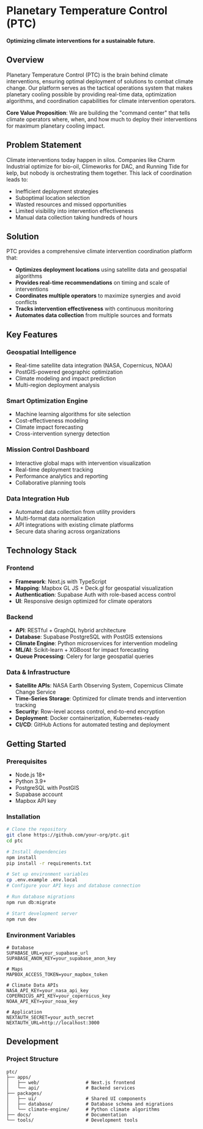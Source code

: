 # Planetary Temperature Control (PTC)

**Optimizing climate interventions for a sustainable future.**

## Overview

Planetary Temperature Control (PTC) is the brain behind climate interventions, ensuring optimal deployment of solutions to combat climate change. Our platform serves as the tactical operations system that makes planetary cooling possible by providing real-time data, optimization algorithms, and coordination capabilities for climate intervention operators.

**Core Value Proposition**: We are building the "command center" that tells climate operators where, when, and how much to deploy their interventions for maximum planetary cooling impact.

## Problem Statement

Climate interventions today happen in silos. Companies like Charm Industrial optimize for bio-oil, Climeworks for DAC, and Running Tide for kelp, but nobody is orchestrating them together. This lack of coordination leads to:

- Inefficient deployment strategies
- Suboptimal location selection
- Wasted resources and missed opportunities
- Limited visibility into intervention effectiveness
- Manual data collection taking hundreds of hours

## Solution

PTC provides a comprehensive climate intervention coordination platform that:

- **Optimizes deployment locations** using satellite data and geospatial algorithms
- **Provides real-time recommendations** on timing and scale of interventions
- **Coordinates multiple operators** to maximize synergies and avoid conflicts
- **Tracks intervention effectiveness** with continuous monitoring
- **Automates data collection** from multiple sources and formats

## Key Features

### **Geospatial Intelligence**
- Real-time satellite data integration (NASA, Copernicus, NOAA)
- PostGIS-powered geographic optimization
- Climate modeling and impact prediction
- Multi-region deployment analysis

### **Smart Optimization Engine**
- Machine learning algorithms for site selection
- Cost-effectiveness modeling
- Climate impact forecasting
- Cross-intervention synergy detection

### **Mission Control Dashboard**
- Interactive global maps with intervention visualization
- Real-time deployment tracking
- Performance analytics and reporting
- Collaborative planning tools

### **Data Integration Hub**
- Automated data collection from utility providers
- Multi-format data normalization
- API integrations with existing climate platforms
- Secure data sharing across organizations

## Technology Stack

### Frontend
- **Framework**: Next.js with TypeScript
- **Mapping**: Mapbox GL JS + Deck.gl for geospatial visualization
- **Authentication**: Supabase Auth with role-based access control
- **UI**: Responsive design optimized for climate operators

### Backend
- **API**: RESTful + GraphQL hybrid architecture
- **Database**: Supabase PostgreSQL with PostGIS extensions
- **Climate Engine**: Python microservices for intervention modeling
- **ML/AI**: Scikit-learn + XGBoost for impact forecasting
- **Queue Processing**: Celery for large geospatial queries

### Data & Infrastructure
- **Satellite APIs**: NASA Earth Observing System, Copernicus Climate Change Service
- **Time-Series Storage**: Optimized for climate trends and intervention tracking
- **Security**: Row-level access control, end-to-end encryption
- **Deployment**: Docker containerization, Kubernetes-ready
- **CI/CD**: GitHub Actions for automated testing and deployment

## Getting Started

### Prerequisites
- Node.js 18+
- Python 3.9+
- PostgreSQL with PostGIS
- Supabase account
- Mapbox API key

### Installation

```bash
# Clone the repository
git clone https://github.com/your-org/ptc.git
cd ptc

# Install dependencies
npm install
pip install -r requirements.txt

# Set up environment variables
cp .env.example .env.local
# Configure your API keys and database connection

# Run database migrations
npm run db:migrate

# Start development server
npm run dev
```

### Environment Variables

```env
# Database
SUPABASE_URL=your_supabase_url
SUPABASE_ANON_KEY=your_supabase_anon_key

# Maps
MAPBOX_ACCESS_TOKEN=your_mapbox_token

# Climate Data APIs
NASA_API_KEY=your_nasa_api_key
COPERNICUS_API_KEY=your_copernicus_key
NOAA_API_KEY=your_noaa_key

# Application
NEXTAUTH_SECRET=your_auth_secret
NEXTAUTH_URL=http://localhost:3000
```

## Development

### Project Structure
```
ptc/
├── apps/
│   ├── web/                 # Next.js frontend
│   └── api/                 # Backend services
├── packages/
│   ├── ui/                  # Shared UI components
│   ├── database/            # Database schema and migrations
│   └── climate-engine/      # Python climate algorithms
├── docs/                    # Documentation
└── tools/                   # Development tools
```
